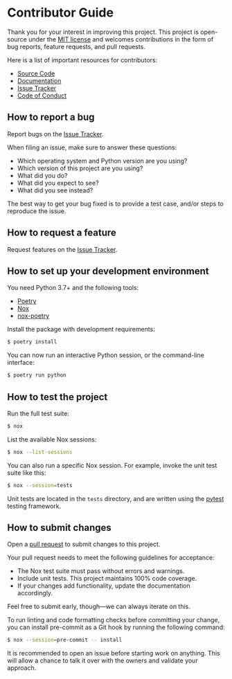 # Contributor Guide

Thank you for your interest in improving this project.
This project is open-source under the [MIT license] and
welcomes contributions in the form of bug reports, feature requests, and pull requests.

Here is a list of important resources for contributors:

- [Source Code]
- [Documentation]
- [Issue Tracker]
- [Code of Conduct]

## How to report a bug

Report bugs on the [Issue Tracker].

When filing an issue, make sure to answer these questions:

- Which operating system and Python version are you using?
- Which version of this project are you using?
- What did you do?
- What did you expect to see?
- What did you see instead?

The best way to get your bug fixed is to provide a test case,
and/or steps to reproduce the issue.

## How to request a feature

Request features on the [Issue Tracker].

## How to set up your development environment

You need Python 3.7+ and the following tools:

- [Poetry]
- [Nox]
- [nox-poetry]

Install the package with development requirements:

```sh
$ poetry install
```

You can now run an interactive Python session,
or the command-line interface:

```sh
$ poetry run python
```

## How to test the project

Run the full test suite:

```sh
$ nox
```

List the available Nox sessions:

```sh
$ nox --list-sessions
```

You can also run a specific Nox session.
For example, invoke the unit test suite like this:

```sh
$ nox --session=tests
```

Unit tests are located in the `tests` directory,
and are written using the [pytest] testing framework.

## How to submit changes

Open a [pull request] to submit changes to this project.

Your pull request needs to meet the following guidelines for acceptance:

- The Nox test suite must pass without errors and warnings.
- Include unit tests. This project maintains 100% code coverage.
- If your changes add functionality, update the documentation accordingly.

Feel free to submit early, though—we can always iterate on this.

To run linting and code formatting checks before committing your change, you can install pre-commit as a Git hook by running the following command:

```sh
$ nox --session=pre-commit -- install
```

It is recommended to open an issue before starting work on anything.
This will allow a chance to talk it over with the owners and validate your approach.

<!-- github-only -->

[code of conduct]: CODE_OF_CONDUCT.md
[documentation]: https://python-inquirer3.readthedocs.io/en/latest/
[issue tracker]: https://github.com/guysalt/python-inquirer3/issues
[mit license]: https://opensource.org/licenses/MIT
[nox]: https://nox.thea.codes/
[nox-poetry]: https://nox-poetry.readthedocs.io/
[poetry]: https://python-poetry.org/
[pull request]: https://github.com/guysalt/python-inquirer3/pulls
[pytest]: https://pytest.readthedocs.io/
[source code]: https://github.com/guysalt/python-inquirer3
